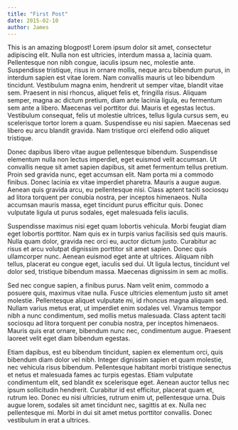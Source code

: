 ```yaml
---
title: "First Post"
date: 2015-02-10
author: James
---
```

This is an amazing blogpost! Lorem ipsum dolor sit amet, consectetur adipiscing elit. Nulla non est ultricies, interdum massa a, lacinia quam. Pellentesque non nibh congue, iaculis ipsum nec, molestie ante. Suspendisse tristique, risus in ornare mollis, neque arcu bibendum purus, in interdum sapien est vitae lorem. Nam convallis mauris ut leo bibendum tincidunt. Vestibulum magna enim, hendrerit ut semper vitae, blandit vitae sem. Praesent in nisi rhoncus, aliquet felis et, fringilla risus. Aliquam semper, magna ac dictum pretium, diam ante lacinia ligula, eu fermentum sem ante a libero. Maecenas vel porttitor dui. Mauris et egestas lectus. Vestibulum consequat, felis ut molestie ultrices, tellus ligula cursus sem, eu scelerisque tortor lorem a quam. Suspendisse eu nisi sapien. Maecenas sed libero eu arcu blandit gravida. Nam tristique orci eleifend odio aliquet tristique.

Donec dapibus libero vitae augue pellentesque bibendum. Suspendisse elementum nulla non lectus imperdiet, eget euismod velit accumsan. Ut convallis neque sit amet sapien dapibus, sit amet fermentum tellus pretium. Proin sed gravida nunc, eget accumsan elit. Nam porta mi a commodo finibus. Donec lacinia ex vitae imperdiet pharetra. Mauris a augue augue. Aenean quis gravida arcu, eu pellentesque nisi. Class aptent taciti sociosqu ad litora torquent per conubia nostra, per inceptos himenaeos. Nulla accumsan mauris massa, eget tincidunt purus efficitur quis. Donec vulputate ligula ut purus sodales, eget malesuada felis iaculis.

Suspendisse maximus nisi eget quam lobortis vehicula. Morbi feugiat diam eget lobortis porttitor. Nam quis ex in turpis varius facilisis sed quis mauris. Nulla quam dolor, gravida nec orci eu, auctor dictum justo. Curabitur ac risus et arcu volutpat dignissim porttitor sit amet sapien. Donec quis ullamcorper nunc. Aenean euismod eget ante at ultrices. Aliquam nibh tellus, placerat eu congue eget, iaculis sed dui. Ut ligula lectus, tincidunt vel dolor sed, tristique bibendum massa. Maecenas dignissim in sem ac mollis.

Sed nec congue sapien, a finibus purus. Nam velit enim, commodo a posuere quis, maximus vitae nulla. Fusce ultricies elementum justo sit amet molestie. Pellentesque aliquet vulputate mi, id rhoncus magna aliquam sed. Nullam varius metus erat, ut imperdiet enim sodales vel. Vivamus tempor nibh a nunc condimentum, sed mollis metus malesuada. Class aptent taciti sociosqu ad litora torquent per conubia nostra, per inceptos himenaeos. Mauris quis erat ornare, bibendum nunc nec, condimentum augue. Praesent laoreet velit eget diam bibendum egestas.

Etiam dapibus, est eu bibendum tincidunt, sapien ex elementum orci, quis bibendum diam dolor vel nibh. Integer dignissim sapien et quam molestie, nec vehicula risus bibendum. Pellentesque habitant morbi tristique senectus et netus et malesuada fames ac turpis egestas. Etiam vulputate condimentum elit, sed blandit ex scelerisque eget. Aenean auctor tellus nec ipsum sollicitudin hendrerit. Curabitur id est efficitur, placerat quam et, rutrum leo. Donec eu nisi ultricies, rutrum enim ut, pellentesque urna. Duis augue lorem, sodales sit amet tincidunt nec, sagittis at ex. Nulla nec pellentesque mi. Morbi in dui sit amet metus porttitor convallis. Donec vestibulum in erat a ultrices.